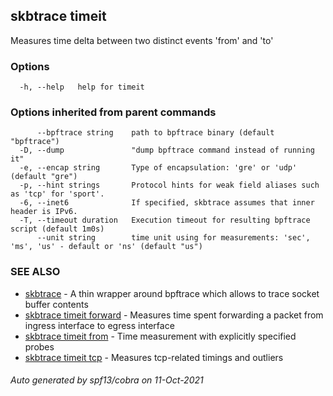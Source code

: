 ## skbtrace timeit

Measures time delta between two distinct events 'from' and 'to'

### Options

```
  -h, --help   help for timeit
```

### Options inherited from parent commands

```
      --bpftrace string    path to bpftrace binary (default "bpftrace")
  -D, --dump               "dump bpftrace command instead of running it"
  -e, --encap string       Type of encapsulation: 'gre' or 'udp' (default "gre")
  -p, --hint strings       Protocol hints for weak field aliases such as 'tcp' for 'sport'.
  -6, --inet6              If specified, skbtrace assumes that inner header is IPv6.
  -T, --timeout duration   Execution timeout for resulting bpftrace script (default 1m0s)
      --unit string        time unit using for measurements: 'sec', 'ms', 'us' - default or 'ns' (default "us")
```

### SEE ALSO

* [skbtrace](skbtrace.md)	 - A thin wrapper around bpftrace which allows to trace socket buffer contents
* [skbtrace timeit forward](skbtrace_timeit_forward.md)	 - Measures time spent forwarding a packet from ingress interface to egress interface
* [skbtrace timeit from](skbtrace_timeit_from.md)	 - Time measurement with explicitly specified probes
* [skbtrace timeit tcp](skbtrace_timeit_tcp.md)	 - Measures tcp-related timings and outliers

###### Auto generated by spf13/cobra on 11-Oct-2021
